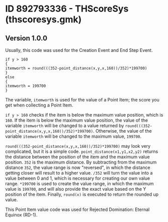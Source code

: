 # ID 892793336 - THScoreSys (thscoresys.gmk)

## Version 1.0.0
Usually, this code was used for the Creation Event and End Step Event.
```
if y > 160
{
itemworth = round(((352-point_distance(x,y,x,160))/352)*199700)
}
else
{
itemworth = 199700
}
```
The variable, `itemworth` is used for the value of a Point Item; the score you get when collecting a Point Item.

`if y > 160` checks if the item is below the maximum value position, which is `160`. If the item is below the maximum value position, the value of the variable `itemworth` will be changed to a value returned by `round(((352-point_distance(x,y,x,160))/352)*199700)`. Otherwise, the value of the variable `itemworth` will be changed to the maximum value, `199700`.

`round(((352-point_distance(x,y,x,160))/352)*199700)` may look very complicated, but it is a simple code. `point_distance(x1,y1,x2,y2)` returns the distance between the position of the item and the maximum value position. `352` is the maximum distance. By subtracting from the maximum distance `352`, the value range is now "reversed", in which the distance getting closer will result to a higher value. `/352` will turn the value into a value between 0 and 1, which is necessary for creating our own value range. `*199700` is used to create the value range, in which the maximum value is `199700`, and will also provide the exact value based on the Y position of the item. Finally, `round(x)` is executed to return the rounded up value.

This Point Item value code was used for Rejected Domination: Eternal Equinox (RD-1).
